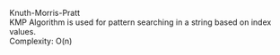 Knuth-Morris-Pratt</br>
KMP Algorithm is used for pattern searching in a string based on index values.
</br>
Complexity: O(n)
